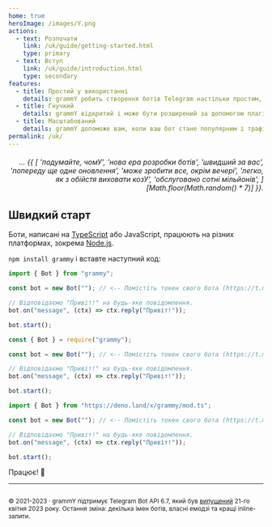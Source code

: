 ```yaml
---
home: true
heroImage: /images/Y.png
actions:
  - text: Розпочати
    link: /uk/guide/getting-started.html
    type: primary
  - text: Вступ
    link: /uk/guide/introduction.html
    type: secondary
features:
  - title: Простий у використанні
    details: grammY робить створення ботів Telegram настільки простим, що ви вже знаєте, як це зробити.
  - title: Гнучкий
    details: grammY відкритий і може бути розширений за допомогою плагінів, щоб точно відповідати вашим потребам.
  - title: Масштабований
    details: grammY допоможе вам, коли ваш бот стане популярним і трафік зросте.
permalink: /uk/
---
```


<h6 align="right">… {{ [
  'подумайте, чомУ',
  'нова ера розробки ботів',
  'швидший за вас',
  'попереду ще одне оновлення',
  'може зробити все, окрім вечері',
  'легко, як з обійстя виховати козУ',
  'обслуговано сотні мільйонів',
][Math.floor(Math.random() * 7)] }}.</h6>

## Швидкий старт

Боти, написані на [TypeScript](https://www.typescriptlang.org) або JavaScript, працюють на різних платформах, зокрема [Node.js](https://nodejs.org).

`npm install grammy` і вставте наступний код:

<CodeGroup>
  <CodeGroupItem title="TypeScript" active>

```ts
import { Bot } from "grammy";

const bot = new Bot(""); // <-- Помістіть токен свого бота (https://t.me/BotFather)

// Відповідаємо "Привіт!" на будь-яке повідомлення.
bot.on("message", (ctx) => ctx.reply("Привіт!"));

bot.start();
```

</CodeGroupItem>
 <CodeGroupItem title="JavaScript">

```js
const { Bot } = require("grammy");

const bot = new Bot(""); // <-- Помістіть токен свого бота (https://t.me/BotFather)

// Відповідаємо "Привіт!" на будь-яке повідомлення.
bot.on("message", (ctx) => ctx.reply("Привіт!"));

bot.start();
```

</CodeGroupItem>
 <CodeGroupItem title="Deno">

```ts
import { Bot } from "https://deno.land/x/grammy/mod.ts";

const bot = new Bot(""); // <-- Помістіть токен свого бота (https://t.me/BotFather)

// Відповідаємо "Привіт!" на будь-яке повідомлення.
bot.on("message", (ctx) => ctx.reply("Привіт!"));

bot.start();
```

</CodeGroupItem>
</CodeGroup>

Працює! :tada:

---

<ClientOnly>
  <ThankYou :s="[
    'Дякуємо, ',
    '{name}',
    ', за внесок у grammY.',
    ', за створення grammY.']" />
</ClientOnly>

<div style="font-size: 0.75rem; display: flex; justify-content: center;">

© 2021-2023 &middot; grammY підтримує Telegram Bot API 6.7, який був [випущений](https://core.telegram.org/bots/api#april-21-2023) 21-го квітня 2023 року.
Остання зміна: декілька імен ботів, власні емодзі та кращі inline-запити.

</div>

<ClientOnly>
  <LanguagePopup />
</ClientOnly>

